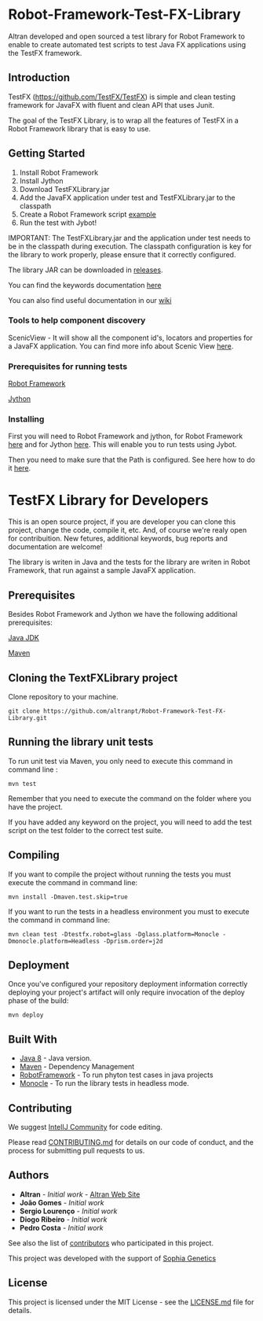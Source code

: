 # Robot-Framework-Test-FX-Library
Altran developed and open sourced a test library for Robot Framework to enable to create automated test scripts to test Java FX applications using the TestFX framework. 


## Introduction

TestFX (https://github.com/TestFX/TestFX) is simple and clean testing framework for JavaFX with fluent and clean API that uses Junit. 

The goal of the TestFX Library, is to wrap all the features of TestFX in a Robot Framework library that is easy to use.


## Getting Started

1. Install Robot Framework
2. Install Jython
3. Download TestFXLibrary.jar
4. Add the JavaFX application under test and TestFXLibrary.jar to the classpath
5. Create a Robot Framework script [example](https://github.com/Altran-PT-GDC/Robot-Framework-Test-FX-Library/wiki/4.-Executing-Test-Scripts)
6. Run the test with Jybot!


IMPORTANT: The TestFXLibrary.jar and the application under test needs to be in the classpath during execution. The classpath configuration is key for the library to work properly, please ensure that it correctly configured.

The library JAR can be downloaded in [releases](https://github.com/Altran-PT-GDC/Robot-Framework-Test-FX-Library/releases).

You can find the keywords documentation [here](https://cdn.rawgit.com/Altran-PT-GDC/Robot-Framework-Test-FX-Library/585ec941/docs/TestFXLibrary.html)

You can also find useful documentation in our [wiki](https://github.com/Altran-PT-GDC/Robot-Framework-Test-FX-Library/wiki)


### Tools to help component discovery

ScenicView - It will show all the component id's, locators and properties for a JavaFX application. You can find more info about Scenic View [here](http://fxexperience.com/scenic-view/).


### Prerequisites for running tests

[Robot Framework](https://github.com/robotframework/robotframework)

[Jython](http://www.jython.org/)



### Installing

First you will need to Robot Framework and jython, for Robot Framework [here](http://robotframework.org/MavenPlugin/examples/javalibraries.html) and for Jython 
[here](https://wiki.python.org/jython/InstallationInstructions). This will enable you to run tests using Jybot.

Then you need to make sure that the Path is configured. See here how to do it 
[here](http://robotframework.org/robotframework/latest/RobotFrameworkUserGuide.html#configuring-path).


# TestFX Library for Developers 

This is an open source project, if you are developer you can clone this project, change the code, compile it, etc. And, of course we're realy open for contribuition. New fetures, additional keywords, bug reports and documentation are welcome!

The library is writen in Java and the tests for the library are writen in Robot Framework, that run against a sample JavaFX application.

## Prerequisites

Besides Robot Framework and Jython we have the following additional prerequisites: 

[Java JDK](http://www.oracle.com/technetwork/java/javase/downloads/jdk8-downloads-2133151.html)

[Maven](https://maven.apache.org/) 


## Cloning the TextFXLibrary project

Clone repository to your machine.

```
git clone https://github.com/altranpt/Robot-Framework-Test-FX-Library.git
```


## Running the library unit tests

To run unit test via Maven, you only need to execute this command in command line : 

```
mvn test
```

Remember that you need to execute the command on the folder where you have the project.

If you have added any keyword on the project, you will need to add the test script on the test folder to the correct 
test suite. 


## Compiling

If you want to compile the project without running the tests you must execute the command in command line:

```
mvn install -Dmaven.test.skip=true
```

If you want to run the tests in a headless environment you must to execute the command in command line:

```
mvn clean test -Dtestfx.robot=glass -Dglass.platform=Monocle -Dmonocle.platform=Headless -Dprism.order=j2d
```


## Deployment

Once you've configured your repository deployment information correctly deploying your project's artifact will only 
require invocation of the deploy phase of the build:

```
mvn deploy
```


## Built With

* [Java 8](http://www.oracle.com/technetwork/java/javase/overview/java8-2100321.html) - Java version.
* [Maven](https://maven.apache.org/) - Dependency Management
* [RobotFramework](http://robotframework.org/MavenPlugin/examples/javalibraries.html) - To run phyton test cases in 
java projects
* [Monocle](https://mvnrepository.com/artifact/org.testfx/openjfx-monocle/1.8.0_20) - To run the library tests in 
headless mode.


## Contributing

We suggest [IntelIJ Community](https://www.jetbrains.com/idea/download/#section=windows) for code editing.

Please read [CONTRIBUTING.md](CONTRIBUTING.md) for details on our code of conduct, and the process for submitting pull 
requests to us.


## Authors

* **Altran** - *Initial work* - [Altran Web Site](https://www.altran.com/us/en/)
* **João Gomes** - *Initial work* 
* **Sergio Lourenço** - *Initial work* 
* **Diogo Ribeiro** - *Initial work* 
* **Pedro Costa** - *Initial work* 


See also the list of [contributors](https://github.com/Altran-PT-GDC/Robot-Framework-Test-FX-Library/contributors) who participated in this project.

This project was developed with the support of [Sophia Genetics](http://www.sophiagenetics.com/)


## License

This project is licensed under the MIT License - see the [LICENSE.md](LICENSE.md) file for details.
